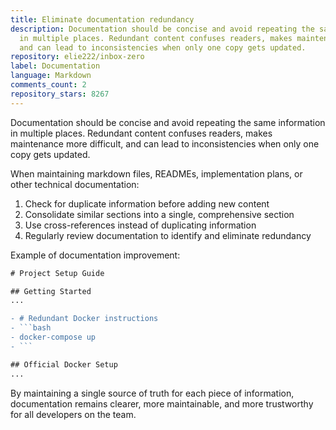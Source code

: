 ```yaml
---
title: Eliminate documentation redundancy
description: Documentation should be concise and avoid repeating the same information
  in multiple places. Redundant content confuses readers, makes maintenance more difficult,
  and can lead to inconsistencies when only one copy gets updated.
repository: elie222/inbox-zero
label: Documentation
language: Markdown
comments_count: 2
repository_stars: 8267
---
```


Documentation should be concise and avoid repeating the same information in multiple places. Redundant content confuses readers, makes maintenance more difficult, and can lead to inconsistencies when only one copy gets updated.

When maintaining markdown files, READMEs, implementation plans, or other technical documentation:

1. Check for duplicate information before adding new content
2. Consolidate similar sections into a single, comprehensive section
3. Use cross-references instead of duplicating information
4. Regularly review documentation to identify and eliminate redundancy

Example of documentation improvement:
```diff
# Project Setup Guide

## Getting Started
...

- # Redundant Docker instructions
- ```bash
- docker-compose up
- ```

## Official Docker Setup
...
```

By maintaining a single source of truth for each piece of information, documentation remains clearer, more maintainable, and more trustworthy for all developers on the team.